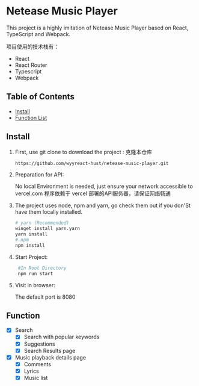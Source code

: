 # Netease Music Player

This project is a highly imitation of Netease Music Player based on React, TypeScript and Webpack.

项目使用的技术栈有：
- React
- React Router
- Typescript
- Webpack

## Table of Contents

- [Install](#Install)
- [Function List](#Function)
## Install

1. First, use git clone to download the project :
	克隆本仓库

   ```bash
   https://github.com/wyyreact-hust/netease-music-player.git
   ```

2. Preparation for API:

	No local Environment is needed, just ensure your network accessible to vercel.com
	程序依赖于 vercel 部署的API服务器，请保证网络畅通

3. The project uses node, npm and yarn, go check them out if you don'St have them locally installed.

   ```bash
   # yarn (Recommended)
   winget install yarn.yarn
   yarn install
   # npm
   npm install
   ```

4. Start Project:

   ```bash
	#In Root Directory 
	npm run start
   ```

5. Visit in browser:

	The default port is 8080

## Function

- [x] Search
  - [x] Search with popular keywords
  - [x] Suggestions
  - [x] Search Results page
- [x] Music playback details page
  - [x] Comments
  - [x] Lyrics
  - [x] Music list